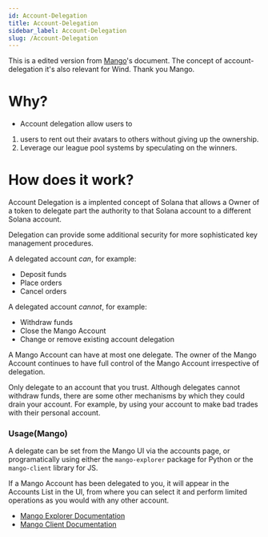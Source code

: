 ```yaml
---
id: Account-Delegation
title: Account-Delegation
sidebar_label: Account-Delegation
slug: /Account-Delegation
---
```


This is a edited version from [Mango](https://docs.mango.markets/mango/account-delegation)'s document. The concept of account-delegation it's also relevant for Wind. Thank you Mango. 

# Why? 

+ Account delegation allow users to
1. users to rent out their avatars to others without giving up the ownership. 
2. Leverage our league pool systems by speculating on the winners. 

# How does it work?
 Account Delegation is a implented concept of Solana that allows a Owner of a token to delegate part the authority to that Solana account to a different Solana account. 

Delegation can provide some additional security for more sophisticated key management procedures.

A delegated account _can_, for example:

* Deposit funds
* Place orders
* Cancel orders

A delegated account _cannot_, for example:

* Withdraw funds
* Close the Mango Account
* Change or remove existing account delegation

A Mango Account can have at most one delegate. The owner of the Mango Account continues to have full control of the Mango Account irrespective of delegation.

Only delegate to an account that you trust. Although delegates cannot withdraw funds, there are some other mechanisms by which they could drain your account. For example, by using your account to make bad trades with their personal account.

### Usage(Mango)

A delegate can be set from the Mango UI via the accounts page, or programatically using either the `mango-explorer` package for Python or the `mango-client` library for JS.

If a Mango Account has been delegated to you, it will appear in the Accounts List in the UI, from where you can select it and perform limited operations as you would with any other account.

* [Mango Explorer Documentation](https://github.com/blockworks-foundation/mango-explorer/blob/main/docs/Delegation.md)
* [Mango Client Documentation](https://blockworks-foundation.github.io/mango-client-v3/classes/MangoClient.html#setDelegate)


